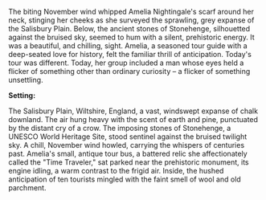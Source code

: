 The biting November wind whipped Amelia Nightingale's scarf around her neck, stinging her cheeks as she surveyed the sprawling, grey expanse of the Salisbury Plain.  Below, the ancient stones of Stonehenge, silhouetted against the bruised sky, seemed to hum with a silent, prehistoric energy.  It was a beautiful, and chilling, sight.  Amelia, a seasoned tour guide with a deep-seated love for history, felt the familiar thrill of anticipation.  Today's tour was different.  Today, her group included a man whose eyes held a flicker of something other than ordinary curiosity – a flicker of something unsettling.

**Setting:**

The Salisbury Plain, Wiltshire, England, a vast, windswept expanse of chalk downland. The air hung heavy with the scent of earth and pine, punctuated by the distant cry of a crow.  The imposing stones of Stonehenge, a UNESCO World Heritage Site, stood sentinel against the bruised twilight sky.  A chill, November wind howled, carrying the whispers of centuries past.  Amelia's small, antique tour bus, a battered relic she affectionately called the "Time Traveler," sat parked near the prehistoric monument, its engine idling, a warm contrast to the frigid air.  Inside, the hushed anticipation of ten tourists mingled with the faint smell of wool and old parchment.
